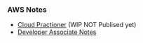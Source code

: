 ### AWS Notes



- [Cloud Practioner](./cloud/index.md) (WIP NOT Publised yet)
- [Developer Associate Notes](./developer/index.md)